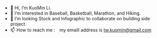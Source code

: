 - 👋 Hi, I’m KuoMin Li.
- 👀 I’m interested in Baseball, Basketball, Marathon, and Hiking.
- 💞️ I’m looking Stock and Infographic to collaborate on building side project.
- 📫 How to reach me :　my emaill address is tw.kuomin@gmail.com

<!---
KuoMinLi/KuoMinLi is a ✨ special ✨ repository because its `README.md` (this file) appears on your GitHub profile.
You can click the Preview link to take a look at your changes.
--->
